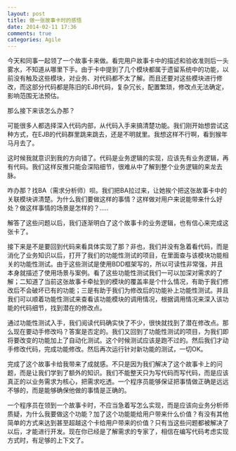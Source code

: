 ```yaml
---
layout: post
title: 做一张故事卡时的感悟
date: 2014-02-11 17:36
comments: true
categories: Agile 
---
```


今天和同事一起领了一个故事卡来做。看完用户故事卡中的描述和验收准则后一头雾水，不知道从哪里下手。由于卡中提到了几个模块都属于遗留系统中的功能，以前没有触及这些模块，对业务、对代码都不太了解。而且还要对这些模块进行修改，而这部分代码都是陈旧的EJB代码，复杂冗长，配置繁琐，修改点无法确定，影响范围无法预估。

<!-- more -->

那么接下来该怎么办那？

可能很多人都选择深入代码内部，从代码入手来搞清楚功能。我们刚开始想尝试这种方式，在EJB的代码群里跳来跳去，还是不明就里。我想这样不行啊，看到猴年马月去了。

这时候我就意识到我的方向错了。代码是业务逻辑的实现，应该先有业务逻辑，再有代码。我们这样反推只能会深陷细节，很难从中了解到整个业务逻辑的来龙去脉。

咋办那？找BA（需求分析师）呗。我们把BA拉过来，让她挨个把这张故事卡中的关联模块讲清楚。为什么我们要做这样的事情？这样做对用户来说能带来什么好处？做这样事情的场景是怎样的？.....

解答了这些问题以后，我们逐渐明白了这个故事卡的业务逻辑，也有信心来完成这张卡了。

接下来是不是要回到代码来看具体实现了那？非也，我们并没有急着看代码，而是消化了业务知识以后，打开了我们的功能性测试的项目，在里面查与该模块功能相关的功能性测试。由于这些测试是使用BDD框架写的，所以可读性非常强，并且本身就描述了使用场景与案例。看了这些功能性测试我们一可以加深对需求的了解；二知道了当前这张故事卡牵扯到的模块的覆盖率是个什么情况，有助于我们修改后不会破坏已有的功能；三是有助于我们为修改后的功能补上功能性测试。并且我们可以顺着功能性测试来查看该功能模块的调用情况，根据调用情况来深入该功能的代码细节，找到潜在的修改点。

通过功能性测试入手，我们阅读代码确实快了不少，很快就找到了潜在修改点。那么现在要动手修改吗？答案是否定的。我们又回到了功能性测试的项目，为我们即将要改变的功能加上了自动化测试。这个时候测试应该是跑不过的。然后我们才动手修改代码，完成功能修改。然后再次运行针对新功能的测试，一切OK。

完成了这个故事卡给我带来了成就感。不只是因为我们解决了这个故事卡上的问题，而是让我们学到了额外的知识。我们不能整天只为写代码而写代码，而是应该真正的以业务需求为核心，把需求吃透。一个程序员能够保证把事情做正确是远远不够的，而是能够确保他做的事情是正确的。

一个程序员在领到一个故事卡时，不应当急着写怎么实现，而是应该向业务分析师质疑，为什么我要做这个功能？加了这个功能能给用户带来什么价值？有没有其他简单的方式来达到甚至超越这个卡给用户带来的价值？只有当这些问题都被解决了以后，才能进行开发。现在你已经是了解需求的专家了，相信在编写代码考虑实现方式时，有足够的上下文了。